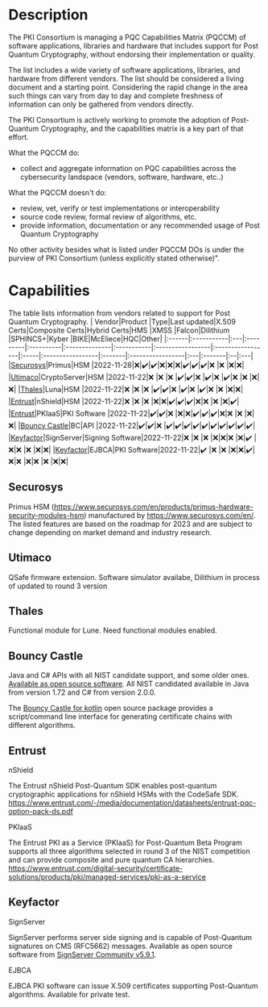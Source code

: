 # Description
 
The PKI Consortium is managing a PQC Capabilities Matrix (PQCCM) of software applications, libraries and hardware that includes support for 
Post Quantum Cryptography, without endorsing their implementation or quality.

The list includes a wide variety of software applications, libraries, and hardware from different vendors. 
The list should be considered a living document and a starting point. Considering the rapid change in the area such things can vary from day to day and complete freshness of information can only be gathered from vendors directly. 

The PKI Consortium is actively working to promote the adoption of Post-Quantum Cryptography, and the capabilities matrix is a key part of that effort.

What the PQCCM do:
* collect and aggregate information on PQC capabilities across the cybersecurity landspace (vendors, software, hardware, etc..)

What the PQCCM doesn't do:
* review, vet, verify or test implementations or interoperability
* source code review, formal review of algorithms, etc.
* provide information, documentation or any recommended usage of Post Quantum Cryptography

No other activity besides what is listed under PQCCM DOs is under the purview of PKI Consortium (unless explicitly stated otherwise)".




# Capabilities

The table lists information from vendors related to support for Post Quantum Cryptography.
| Vendor|Product     |Type|Last updated|X.509 Certs|Composite Certs|Hybrid Certs|HMS               |XMSS              |Falcon|Dilithium         |SPHINCS+|Kyber             |BIKE|McEliece|HQC|Other|
|:------|:-----------|:---|:---------|:----------|:--------------|:-----------|:-----------------|:-----------------|:-----|:-----------------|:-------|:-----------------|:---|:-------|:--|:---|
|[Securosys](#securosys)|Primus|HSM |2022-11-28|:x:|:heavy_check_mark:|:heavy_check_mark:|:x:|:x:|:x:|:heavy_check_mark:|:heavy_check_mark:|:heavy_check_mark:|:x: |:x:     |:x:|:x:|
|[Utimaco](#utimaco)|CryptoServer|HSM |2022-11-22|:x:        |:x:            |:x:        |:heavy_check_mark:|:heavy_check_mark:|:x:   |:heavy_check_mark:|:x:     |:heavy_check_mark:|:x: |:x:     |:x:|:x:|
|[Thales](#thales)|Luna|HSM |2022-11-22|:x:        |:x:            |:x:        |:heavy_check_mark:|:heavy_check_mark:|:x:   |:heavy_check_mark:|:x:     |:heavy_check_mark:|:x: |:x:     |:x:|:x:|
|[Entrust](#entrust)|nShield|HSM |2022-11-22|:x:        |:x:            |:x:        |:x:|:x:|:heavy_check_mark:|:heavy_check_mark:|:heavy_check_mark:|:x:|:x: |:x:     |:x:|:heavy_check_mark:|
|[Entrust](#entrust)|PKIaaS|PKI Software |2022-11-22|:heavy_check_mark:|:heavy_check_mark:|:x:        |:x:|:x:|:heavy_check_mark:|:heavy_check_mark:|:heavy_check_mark:|:x:|:x: |:x:     |:x:|:x:|
|[Bouncy Castle](#bouncy-castle)|BC|API |2022-11-22|:heavy_check_mark:|:heavy_check_mark:|:x:        |:heavy_check_mark:|:heavy_check_mark:|:heavy_check_mark:|:heavy_check_mark:|:heavy_check_mark:|:heavy_check_mark:|:heavy_check_mark:|:heavy_check_mark:|:heavy_check_mark:|:heavy_check_mark:|
|[Keyfactor](#keyfactor)|SignServer|Signing Software|2022-11-22|:x:        |:x:            |:x:        |:x:|:x:|:x:   |:x:|:heavy_check_mark:     |:x:|:x: |:x:     |:x:|:x:|
|[Keyfactor](#keyfactor)|EJBCA|PKI Software|2022-11-22|:heavy_check_mark:        |:x:            |:x:        |:x:|:x:|:heavy_check_mark:|:x:|:x:     |:x:|:x: |:x:     |:x:|:x:|

## Securosys
Primus HSM (https://www.securosys.com/en/products/primus-hardware-security-modules-hsm) manufactured by https://www.securosys.com/en/. The listed features are based on the roadmap for 2023 and are subject to change depending on market demand and industry research.

## Utimaco

QSafe firmware extension. Software simulator availabe, Dilithium in process of updated to round 3 version

## Thales

Functional module for Lune. Need functional modules enabled.

## Bouncy Castle
Java and C# APIs with all NIST candidate support, and some older ones. [Available as open source software](https://www.bouncycastle.org/). All NIST candidated available in Java from version 1.72 and C# from version 2.0.0.

The [Bouncy Castle for kotlin](https://github.com/bcgit/bc-kotlin) open source package provides a script/command line interface for generating certificate chains with different algorithms. 

## Entrust 
nShield

The Entrust nShield Post-Quantum SDK enables post-quantum cryptographic applications for nShield HSMs with the CodeSafe SDK.
https://www.entrust.com/-/media/documentation/datasheets/entrust-pqc-option-pack-ds.pdf

PKIaaS

The Entrust PKI as a Service (PKIaaS) for Post-Quantum Beta Program supports all three algorithms selected in round 3 of the NIST competition and can provide composite and pure quantum CA hierarchies.
https://www.entrust.com/digital-security/certificate-solutions/products/pki/managed-services/pki-as-a-service

## Keyfactor
SignServer

SignServer performs server side signing and is capable of Post-Quantum signatures on CMS (RFC5662) messages. Available as open source software from [SignServer Community v5.9.1](https://doc.primekey.com/signserver/signserver-release-information/signserver-release-notes/signserver-community-5-9-1-release-notes).

EJBCA

EJBCA PKI software can issue X.509 certificates supporting Post-Quantum algorithms. Available for private test.

